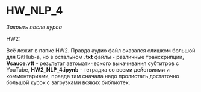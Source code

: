 # HW_NLP_4
_Закрыть после курса_

HW2:  
  
Всё лежит в папке HW2. Правда аудио файл оказался слишком большой для GitHub-a, но в остальном **.txt** файлы - различные транскрипции, **Vsauce.vtt** - результат автоматического выкачивания субтитров с YouTube, **HW2_NLP_4.ipynb** - тетрадка со всеми действиями и комментариями, правда там сначала надо пролистать достаточно большой кусок с загрузками всяких библиотек.
